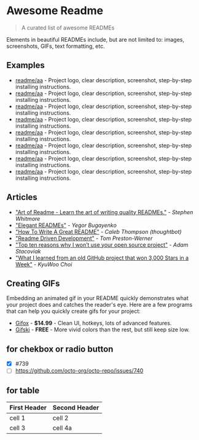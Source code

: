 # Awesome Readme

> A curated list of awesome READMEs

Elements in beautiful READMEs include, but are not limited to: images, screenshots, GIFs, text formatting, etc.

## Examples

- [readme/aa](https://github.com/SutharArun2001/aa) - Project logo, clear description, screenshot, step-by-step installing instructions.
- [readme/aa](https://github.com/SutharArun2001/aa) - Project logo, clear description, screenshot, step-by-step installing instructions.
- [readme/aa](https://github.com/SutharArun2001/aa) - Project logo, clear description, screenshot, step-by-step installing instructions.
- [readme/aa](https://github.com/SutharArun2001/aa) - Project logo, clear description, screenshot, step-by-step installing instructions.
- [readme/aa](https://github.com/SutharArun2001/aa) - Project logo, clear description, screenshot, step-by-step installing instructions.
- [readme/aa](https://github.com/SutharArun2001/aa) - Project logo, clear description, screenshot, step-by-step installing instructions.
- [readme/aa](https://github.com/SutharArun2001/aa) - Project logo, clear description, screenshot, step-by-step installing instructions.
- [readme/aa](https://github.com/SutharArun2001/aa) - Project logo, clear description, screenshot, step-by-step installing instructions.
## Articles

- ["Art of Readme - Learn the art of writing quality READMEs."](https://github.com/hackergrrl/art-of-readme#readme) - *Stephen Whitmore*
- ["Elegant READMEs"](https://www.yegor256.com/2019/04/23/elegant-readme.html) - *Yegor Bugayenko*
- ["How To Write A Great README"](https://thoughtbot.com/blog/how-to-write-a-great-readme) - *Caleb Thompson (thoughtbot)*
- ["Readme Driven Development"](https://tom.preston-werner.com/2010/08/23/readme-driven-development.html) - *Tom Preston-Werner*
- ["Top ten reasons why I won’t use your open source project"](https://changelog.com/posts/top-ten-reasons-why-i-wont-use-your-open-source-project) - *Adam Stacoviak*
- ["What I learned from an old GitHub project that won 3,000 Stars in a Week"](https://www.freecodecamp.org/news/what-i-learned-from-an-old-github-project-that-won-3-000-stars-in-a-week-628349a5ee14/) - *KyuWoo Choi*
## Creating GIFs

Embedding an animated gif in your README quickly demonstrates what your project does and catches the reader's eye. Here are a few programs that can help you quickly create gifs for your project:

- [Gifox](https://gifox.app) - **$14.99** - Clean UI, hotkeys, lots of advanced features.
- [Gifski](https://github.com/sindresorhus/Gifski#readme) - **FREE** - More vivid colors than the rest, but still keep size low.

## for chekbox or radio button
- [x] #739
- [ ] https://github.com/octo-org/octo-repo/issues/740

## for table
First Header | Second Header
------------ | -------------
cell 1 | cell 2
cell 3 | cell 4a
